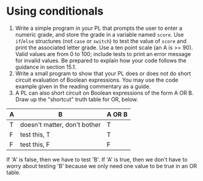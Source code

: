 # Using conditionals

1. Write a simple program in your PL that prompts the user to enter a numeric grade, and store the grade in a variable named `score`. Use `if`/`else` structures (not `case` or `switch`) to test the value of `score` and print the associated letter grade. Use a ten point scale (an A is >= 90). Valid values are from 0 to 100; include tests to print an error message for invalid values. Be prepared to explain how your code follows the guidance in section 15.1.
2. Write a small program to show that your PL does or does not do short circuit evaluation of Boolean expressions. You may use the code example given in the reading commentary as a guide.
3. A PL can also short circuit on Boolean expressions of the form A OR B. Draw up the "shortcut" truth table for OR, below. 

| A     | B                            | A OR B  |
| ----- | ---------------------------- | ------- |
|   T   | doesn't matter, don't bother |    T    |
|   F   | test this, T                 |    T    |
|   F   | test this, F                 |    F    |

If 'A' is false, then we have to test 'B'. If 'A' is true, then we don't have to worry about testing 'B' because we only need one value to be true in an OR table.